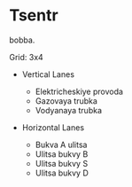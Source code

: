 # Tsentr

bobba.

Grid: 3x4

* Vertical Lanes
    - Elektricheskiye provoda
    - Gazovaya trubka
    - Vodyanaya trubka

* Horizontal Lanes
    - Bukva A ulitsa
    - Ulitsa bukvy B
    - Ulitsa bukvy S
    - Ulitsa bukvy D
